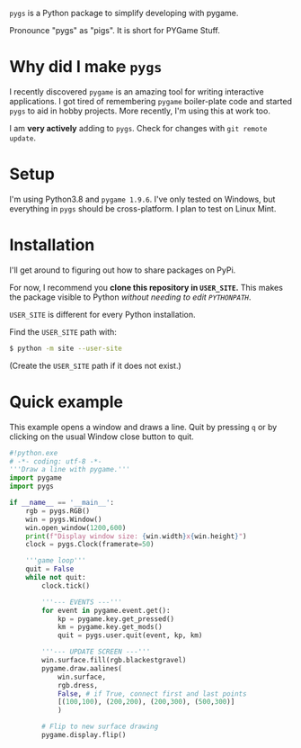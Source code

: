 `pygs` is a Python package to simplify developing with pygame.

Pronounce "pygs" as "pigs". It is short for PYGame Stuff.

# Why did I make `pygs`
I recently discovered `pygame` is an amazing tool for writing
interactive applications. I got tired of remembering `pygame`
boiler-plate code and started `pygs` to aid in hobby projects.
More recently, I'm using this at work too.

I am **very actively** adding to `pygs`. Check for changes with
`git remote update`.

# Setup
I'm using Python3.8 and `pygame 1.9.6`. I've only tested on
Windows, but everything in `pygs` should be cross-platform. I
plan to test on Linux Mint.

# Installation
I'll get around to figuring out how to share packages on PyPi.

For now, I recommend you **clone this repository in
`USER_SITE`.** This makes the package visible to Python *without
needing to edit `PYTHONPATH`*.

`USER_SITE` is different for every Python installation.

Find the `USER_SITE` path with:

```bash
$ python -m site --user-site
```

(Create the `USER_SITE` path if it does not exist.)

# Quick example

This example opens a window and draws a line. Quit by pressing
`q` or by clicking on the usual Window close button to quit.

```python
#!python.exe
# -*- coding: utf-8 -*-
'''Draw a line with pygame.'''
import pygame
import pygs

if __name__ == '__main__':
    rgb = pygs.RGB()
    win = pygs.Window()
    win.open_window(1200,600)
    print(f"Display window size: {win.width}x{win.height}")
    clock = pygs.Clock(framerate=50)

    '''game loop'''
    quit = False
    while not quit:
        clock.tick()

        '''--- EVENTS ---'''
        for event in pygame.event.get():
            kp = pygame.key.get_pressed()
            km = pygame.key.get_mods()
            quit = pygs.user.quit(event, kp, km)

        '''--- UPDATE SCREEN ---'''
        win.surface.fill(rgb.blackestgravel)
        pygame.draw.aalines(
            win.surface,
            rgb.dress,
            False, # if True, connect first and last points
            [(100,100), (200,200), (200,300), (500,300)]
            )

        # Flip to new surface drawing
        pygame.display.flip()
```
